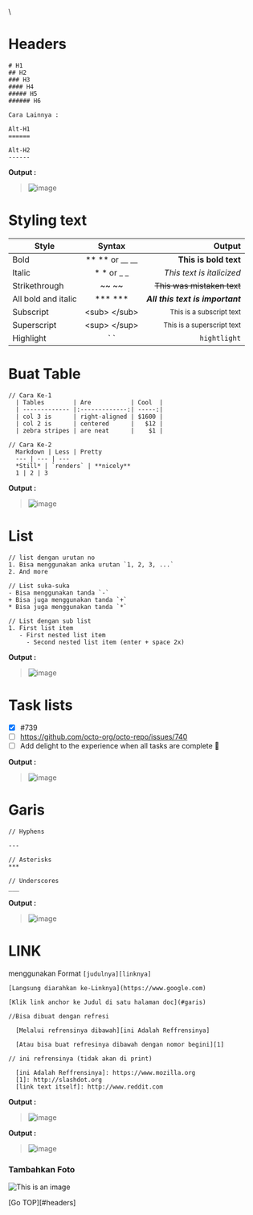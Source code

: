 \
# Headers
~~~
# H1
## H2
### H3
#### H4
##### H5
###### H6

Cara Lainnya :

Alt-H1
======

Alt-H2
------
~~~

**Output :**
> ![image](https://i.imgur.com/UyH77Dc.png)


# Styling text
  
| Style                       | Syntax                    | Output                                |
| ----------------------------|:-------------------------:| -------------------------------------:|
| Bold                        | ** ** or __ __            | **This is bold text**                 |
| Italic                      | * * or _ _                | _This text is italicized_             |
| Strikethrough               | ~~ ~~                     | ~~This was mistaken text~~            |
| All bold and italic         | *** ***                   | ***All this text is important***      |
| Subscript                   | \<sub> \</sub>            | <sub>This is a subscript text</sub>   |
| Superscript                 | \<sup> \</sup>            | <sup>This is a superscript text</sup> |
| Highlight                   | \` \`                     | `hightlight`                          |


# Buat Table
~~~
// Cara Ke-1
  | Tables        | Are           | Cool  |
  | ------------- |:-------------:| -----:|
  | col 3 is      | right-aligned | $1600 |
  | col 2 is      | centered      |   $12 |
  | zebra stripes | are neat      |    $1 |

// Cara Ke-2
  Markdown | Less | Pretty
  --- | --- | ---
  *Still* | `renders` | **nicely**
  1 | 2 | 3
~~~
  
**Output :**
> ![image](https://i.imgur.com/hHELbRq.png)
  
# List
~~~
// list dengan urutan no
1. Bisa menggunakan anka urutan `1, 2, 3, ...`
2. And more

// List suka-suka
- Bisa menggunakan tanda `-`
+ Bisa juga menggunakan tanda `+`
* Bisa juga menggunakan tanda `*`

// List dengan sub list
1. First list item
   - First nested list item
     - Second nested list item (enter + space 2x) 
~~~

**Output :**
> ![image](https://i.imgur.com/H5Zuug0.png)


# Task lists
- [x] #739
- [ ] https://github.com/octo-org/octo-repo/issues/740
- [ ] Add delight to the experience when all tasks are complete :tada:

**Output :**
> ![image](https://i.imgur.com/xrSXYW9.png)



# Garis
~~~
// Hyphens

---

// Asterisks
***

// Underscores
___
~~~

**Output :**
> ![image](https://i.imgur.com/3BWRBbf.png)


# LINK
menggunakan Format `[judulnya][linknya]`
~~~
[Langsung diarahkan ke-Linknya](https://www.google.com)

[Klik link anchor ke Judul di satu halaman doc](#garis)

//Bisa dibuat dengan refresi

  [Melalui refrensinya dibawah][ini Adalah Reffrensinya]
  
  [Atau bisa buat refresinya dibawah dengan nomor begini][1]

// ini refrensinya (tidak akan di print)

  [ini Adalah Reffrensinya]: https://www.mozilla.org
  [1]: http://slashdot.org
  [link text itself]: http://www.reddit.com
~~~

**Output :**
> ![image](https://i.imgur.com/llyTU8q.png)


**Output :**
> ![image]()

### Tambahkan Foto
![This is an image](https://myoctocat.com/assets/images/base-octocat.svg)



[Go TOP][#headers]
